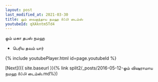```yaml
---
layout: post
last_modified_at: 2021-03-30
title: ஓம் வைகுந்தாய நமஹ ௧௦௮ டைம்ஸ்
youtubeId: qXAkntm5Td4
---
```

 
 
 ஓம் மகா தபஸ் நமஹ  
 
 -  பெரிய தவம் யார் 
 
  
 
  
 
 
 
 
 
 


{% include youtubePlayer.html id=page.youtubeId %}
 
[Next]({{ site.baseurl }}{% link  split2/_posts/2016-05-12-ஓம் விஷராமாய நமஹ ௧௦௮ டைம்ஸ்.md%})
 
